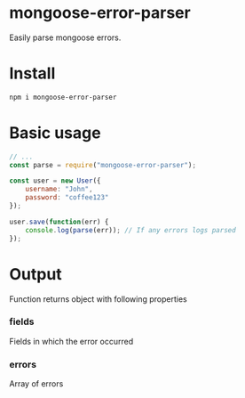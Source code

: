 # mongoose-error-parser

Easily parse mongoose errors.

# Install

```sh
npm i mongoose-error-parser
```

# Basic usage

```javascript
// ...
const parse = require("mongoose-error-parser");

const user = new User({
    username: "John",
    password: "coffee123"
});

user.save(function(err) {
    console.log(parse(err)); // If any errors logs parsed
});
```

# Output

Function returns object with following properties

### fields

Fields in which the error occurred

### errors

Array of errors